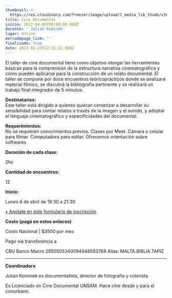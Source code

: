 ```yaml
---
thumbnail: >-
  https://res.cloudinary.com/freezer/image/upload/t_media_lib_thumb/v1648074745/2022/Documental_-_Web_1_gief53.jpg
title: Cine Documental
inicio: 2022-04-05T00:00:00.000Z
docente: ' Julián Kominek'
lugar: Online
mercadopago_link: ''
finalizado: true
date: 2022-03-23T22:31:22.000Z
---
```


El taller de cine documental tiene como objetivo otorgar las herramientas básicas para la comprensión de la estructura narrativa cinematográfica y cómo pueden aplicarse para la construcción de un relato documental. El taller se compone por doce encuentros teóricoprácticos donde se analizará material fílmico, se discutirá la bibliografía pertinente y se realizará un trabajo final integrador de 5 minutos.

**Destinatarixs:**\
Este taller está dirigido a quienes quieran comenzar a desarrollar su sensibilidad para contar relatos a través de la imagen y el sonido, y adoptar el lenguaje cinematográfico y especificidades del documental.

**Requerimientos:**\
No se requieren conocimientos previos. Clases por Meet. Cámara o celular para filmar. Computadora para editar. Ofrecemos orientación sobre softwares

**Duración de cada clase:**

2hs

**Cantidad de encuentros:**

12

**Inicio:**

Lunes 4 de abril de 19:30 a 21:30

[• Anotate en este formulario de inscripción](https://docs.google.com/forms/d/17wQ8RQullpQMb3lev_ZPnwBcNsXJu_I4v1Bblp7fnno/edit)

**Costo (pagá en estos enlaces)**

Costo Nacional | $3500 por mes

Pago via transferencia a

CBU Banco Macro 2850505340094948593768 Alias: MALTA.BIBLIA.TAPIZ

***

**Coordinadorx**

Julián Kominek es documentalista, director de fotografía y colorista.

Es Licenciado en Cine Documental UNSAM. Hace cine desde y para el conurbano.
